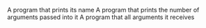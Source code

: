 A program that prints its name
A program that prints the number of arguments passed into it
A program that all arguments it receives

